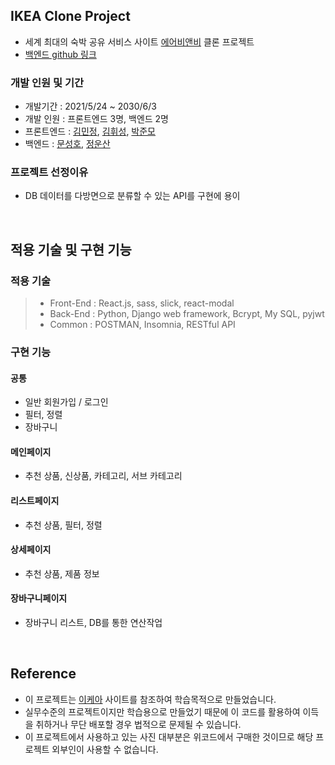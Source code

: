 ## IKEA Clone Project

- 세계 최대의 숙박 공유 서비스 사이트 [에어비앤비](https://www.airbnb.co.kr/) 클론 프로젝트
- [백엔드 github 링크](https://github.com/wecode-bootcamp-korea/20-2nd-BeerBnB-backend)

### 개발 인원 및 기간

- 개발기간 : 2021/5/24 ~ 2030/6/3
- 개발 인원 : 프론트엔드 3명, 백엔드 2명
- 프론트엔드 : [김민정](https://github.com/Alice-in-korea), [김휘성](https://github.com/Heessong), [박준모](https://github.com/junmopark01)
- 백엔드 : [문성호](https://github.com/Room9), [정운산](https://github.com/Action2theFuture)


### 프로젝트 선정이유

- DB 데이터를 다방면으로 분류할 수 있는 API를 구현에 용이

<br>

## 적용 기술 및 구현 기능

### 적용 기술

> - Front-End : React.js, sass, slick, react-modal
> - Back-End : Python, Django web framework, Bcrypt, My SQL, pyjwt
> - Common : POSTMAN, Insomnia, RESTful API



### 구현 기능

#### 공통

- 일반 회원가입 / 로그인
- 필터, 정렬
- 장바구니

#### 메인페이지

- 추천 상품, 신상품, 카테고리, 서브 카테고리

#### 리스트페이지

- 추천 상품, 필터, 정렬

#### 상세페이지

- 추천 상품, 제품 정보

#### 장바구니페이지

- 장바구니 리스트, DB를 통한 연산작업 

<br>

## Reference

- 이 프로젝트는 [이케아](https://www.ikea.com/kr/ko/) 사이트를 참조하여 학습목적으로 만들었습니다.
- 실무수준의 프로젝트이지만 학습용으로 만들었기 때문에 이 코드를 활용하여 이득을 취하거나 무단 배포할 경우 법적으로 문제될 수 있습니다.
- 이 프로젝트에서 사용하고 있는 사진 대부분은 위코드에서 구매한 것이므로 해당 프로젝트 외부인이 사용할 수 없습니다.
